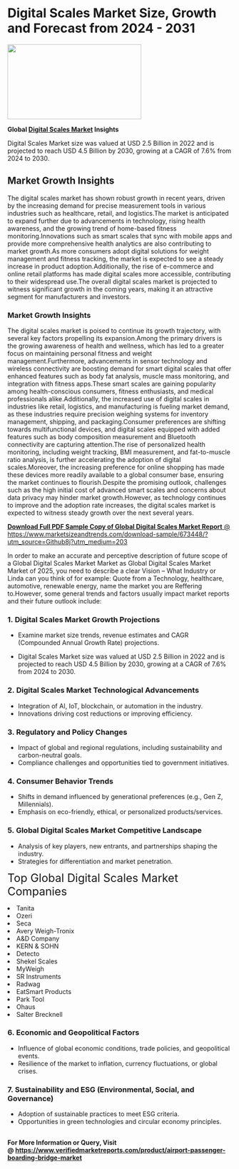 <H1>Digital Scales Market Size, Growth and Forecast from 2024 - 2031</H1><img class="aligncenter size-medium wp-image-584254" src="https://thirdeyenews.in/wp-content/uploads/2024/09/Global-Market-Research-300x168.jpeg" alt="" width="300" height="168" /><p><strong>Global&nbsp;<a href="https://www.marketsizeandtrends.com/download-sample/673448/?utm_source=Github8j?utm_medium=203">Digital Scales Market</a> Insights</strong></p><p>Digital Scales Market size was valued at USD 2.5 Billion in 2022 and is projected to reach USD 4.5 Billion by 2030, growing at a CAGR of 7.6% from 2024 to 2030.</p><p><h2>Market Growth Insights</h2> <p>The digital scales market has shown robust growth in recent years, driven by the increasing demand for precise measurement tools in various industries such as healthcare, retail, and logistics.The market is anticipated to expand further due to advancements in technology, rising health awareness, and the growing trend of home-based fitness monitoring.Innovations such as smart scales that sync with mobile apps and provide more comprehensive health analytics are also contributing to market growth.As more consumers adopt digital solutions for weight management and fitness tracking, the market is expected to see a steady increase in product adoption.Additionally, the rise of e-commerce and online retail platforms has made digital scales more accessible, contributing to their widespread use.The overall digital scales market is projected to witness significant growth in the coming years, making it an attractive segment for manufacturers and investors.<p><a href="#"></a></p> <h3>Market Growth Insights</h3> <p>The digital scales market is poised to continue its growth trajectory, with several key factors propelling its expansion.Among the primary drivers is the growing awareness of health and wellness, which has led to a greater focus on maintaining personal fitness and weight management.Furthermore, advancements in sensor technology and wireless connectivity are boosting demand for smart digital scales that offer enhanced features such as body fat analysis, muscle mass monitoring, and integration with fitness apps.These smart scales are gaining popularity among health-conscious consumers, fitness enthusiasts, and medical professionals alike.Additionally, the increased use of digital scales in industries like retail, logistics, and manufacturing is fueling market demand, as these industries require precision weighing systems for inventory management, shipping, and packaging.Consumer preferences are shifting towards multifunctional devices, and digital scales equipped with added features such as body composition measurement and Bluetooth connectivity are capturing attention.The rise of personalized health monitoring, including weight tracking, BMI measurement, and fat-to-muscle ratio analysis, is further accelerating the adoption of digital scales.Moreover, the increasing preference for online shopping has made these devices more readily available to a global consumer base, ensuring the market continues to flourish.Despite the promising outlook, challenges such as the high initial cost of advanced smart scales and concerns about data privacy may hinder market growth.However, as technology continues to improve and the adoption rate increases, the digital scales market is expected to witness steady growth over the next several years.<p><a href="#"></p><p><span class=""><strong>Download Full PDF Sample Copy of Global Digital Scales Market Report</strong> @ <a href="https://www.marketsizeandtrends.com/download-sample/673448/?utm_source=Github8j?utm_medium=203" target="_blank">https://www.marketsizeandtrends.com/download-sample/673448/?utm_source=Github8j?utm_medium=203</a></span></p><p>In order to make an accurate and perceptive description of future scope of a Global&nbsp;Digital Scales Market Market as Global&nbsp;Digital Scales Market Market of 2025, you need to describe a clear Vision &ndash; What Industry or Linda can you think of for example: Quote from a Technology, healthcare, automotive, renewable energy, name the market you are Reffering to.However, some general trends and factors usually impact market reports and their future outlook include:</p><h3>1.&nbsp;<strong>Digital Scales Market Growth Projections</strong></h3><ul><li>Examine market size trends, revenue estimates and CAGR (Compounded Annual Growth Rate) projections.</li><li><p>Digital Scales Market size was valued at USD 2.5 Billion in 2022 and is projected to reach USD 4.5 Billion by 2030, growing at a CAGR of 7.6% from 2024 to 2030.</p></li></ul><h3>2.&nbsp;<strong>Digital Scales Market Technological Advancements</strong></h3><ul><li>Integration of AI, IoT, blockchain, or automation in the industry.</li><li>Innovations driving cost reductions or improving efficiency.</li></ul><h3>3.&nbsp;<strong>Regulatory and Policy Changes</strong></h3><ul><li>Impact of global and regional regulations, including sustainability and carbon-neutral goals.</li><li>Compliance challenges and opportunities tied to government initiatives.</li></ul><h3>4.&nbsp;<strong>Consumer Behavior Trends</strong></h3><ul><li>Shifts in demand influenced by generational preferences (e.g., Gen Z, Millennials).</li><li>Emphasis on eco-friendly, ethical, or personalized products/services.</li></ul><h3>5.&nbsp;<strong>Global Digital Scales Market Competitive Landscape</strong></h3><ul><li>Analysis of key players, new entrants, and partnerships shaping the industry.</li><li>Strategies for differentiation and market penetration.</li></ul><p data-pm-slice="1 1 []"><span style="color: inherit; font-family: inherit; font-size: 25px;">Top Global Digital Scales Market Companies</span></p><div class="" data-test-id=""><p><li>Tanita</li><li> Ozeri</li><li> Seca</li><li> Avery Weigh-Tronix</li><li> A&D Company</li><li> KERN & SOHN</li><li> Detecto</li><li> Shekel Scales</li><li> MyWeigh</li><li> SR Instruments</li><li> Radwag</li><li> EatSmart Products</li><li> Park Tool</li><li> Ohaus</li><li> Salter Brecknell</li></p></div><h3>6.&nbsp;<strong>Economic and Geopolitical Factors</strong></h3><ul><li>Influence of global economic conditions, trade policies, and geopolitical events.</li><li>Resilience of the market to inflation, currency fluctuations, or global crises.</li></ul><h3>7.&nbsp;<strong>Sustainability and ESG (Environmental, Social, and Governance)</strong></h3><ul><li>Adoption of sustainable practices to meet ESG criteria.</li><li>Opportunities in green technologies and circular economy principles.</li></ul><h2><strong style="font-size: 14px;">For More Information or Query, Visit @&nbsp;</strong><a style="background-color: #ffffff; font-size: 14px;" href="https://www.marketsizeandtrends.com/report/digital-scales-market/" target="_blank">https://www.verifiedmarketreports.com/product/airport-passenger-boarding-bridge-market</a></h2>